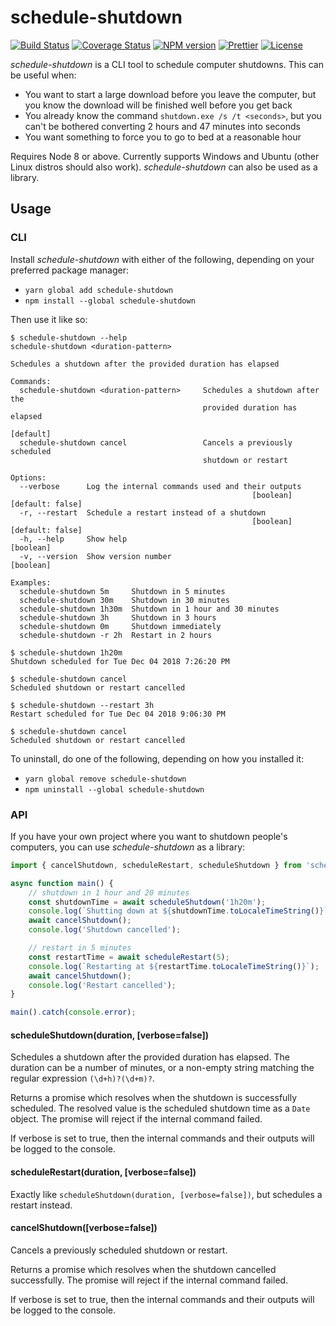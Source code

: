 # schedule-shutdown

[![Build Status][travis-image]][travis-url] [![Coverage Status][codecov-image]][codecov-url] [![NPM version][npm-image]][npm-url] [![Prettier][prettier-image]][prettier-url] [![License][license-image]][license-url]

_schedule-shutdown_ is a CLI tool to schedule computer shutdowns. This can be useful when:

-   You want to start a large download before you leave the computer, but you know the download will be finished well before you get back
-   You already know the command `shutdown.exe /s /t <seconds>`, but you can't be bothered converting 2 hours and 47 minutes into seconds
-   You want something to force you to go to bed at a reasonable hour

Requires Node 8 or above. Currently supports Windows and Ubuntu (other Linux distros should also work). _schedule-shutdown_ can also be used as a library.

## Usage

### CLI

Install _schedule-shutdown_ with either of the following, depending on your preferred package manager:

-   `yarn global add schedule-shutdown`
-   `npm install --global schedule-shutdown`

Then use it like so:

```console
$ schedule-shutdown --help
schedule-shutdown <duration-pattern>

Schedules a shutdown after the provided duration has elapsed

Commands:
  schedule-shutdown <duration-pattern>     Schedules a shutdown after the
                                           provided duration has elapsed
                                                                       [default]
  schedule-shutdown cancel                 Cancels a previously scheduled
                                           shutdown or restart

Options:
  --verbose      Log the internal commands used and their outputs
                                                      [boolean] [default: false]
  -r, --restart  Schedule a restart instead of a shutdown
                                                      [boolean] [default: false]
  -h, --help     Show help                                             [boolean]
  -v, --version  Show version number                                   [boolean]

Examples:
  schedule-shutdown 5m     Shutdown in 5 minutes
  schedule-shutdown 30m    Shutdown in 30 minutes
  schedule-shutdown 1h30m  Shutdown in 1 hour and 30 minutes
  schedule-shutdown 3h     Shutdown in 3 hours
  schedule-shutdown 0m     Shutdown immediately
  schedule-shutdown -r 2h  Restart in 2 hours

$ schedule-shutdown 1h20m
Shutdown scheduled for Tue Dec 04 2018 7:26:20 PM

$ schedule-shutdown cancel
Scheduled shutdown or restart cancelled

$ schedule-shutdown --restart 3h
Restart scheduled for Tue Dec 04 2018 9:06:30 PM

$ schedule-shutdown cancel
Scheduled shutdown or restart cancelled
```

To uninstall, do one of the following, depending on how you installed it:

-   `yarn global remove schedule-shutdown`
-   `npm uninstall --global schedule-shutdown`

### API

If you have your own project where you want to shutdown people's computers, you can use _schedule-shutdown_ as a library:

```typescript
import { cancelShutdown, scheduleRestart, scheduleShutdown } from 'schedule-shutdown';

async function main() {
    // shutdown in 1 hour and 20 minutes
    const shutdownTime = await scheduleShutdown('1h20m');
    console.log(`Shutting down at ${shutdownTime.toLocaleTimeString()}`);
    await cancelShutdown();
    console.log('Shutdown cancelled');

    // restart in 5 minutes
    const restartTime = await scheduleRestart(5);
    console.log(`Restarting at ${restartTime.toLocaleTimeString()}`);
    await cancelShutdown();
    console.log('Restart cancelled');
}

main().catch(console.error);
```

#### scheduleShutdown(duration, [verbose=false])

Schedules a shutdown after the provided duration has elapsed. The duration can be a number of minutes, or a non-empty string matching the regular expression `(\d+h)?(\d+m)?`.

Returns a promise which resolves when the shutdown is successfully scheduled. The resolved value is the scheduled shutdown time as a `Date` object. The promise will reject if the internal command failed.

If verbose is set to true, then the internal commands and their outputs will be logged to the console.

#### scheduleRestart(duration, [verbose=false])

Exactly like `scheduleShutdown(duration, [verbose=false])`, but schedules a restart instead.

#### cancelShutdown([verbose=false])

Cancels a previously scheduled shutdown or restart.

Returns a promise which resolves when the shutdown cancelled successfully. The promise will reject if the internal command failed.

If verbose is set to true, then the internal commands and their outputs will be logged to the console.

[travis-image]: https://img.shields.io/travis/com/Shingyx/schedule-shutdown/master.svg?style=flat-square
[travis-url]: https://travis-ci.com/Shingyx/schedule-shutdown
[codecov-image]: https://img.shields.io/codecov/c/github/Shingyx/schedule-shutdown/master.svg?style=flat-square
[codecov-url]: https://codecov.io/gh/Shingyx/schedule-shutdown
[npm-image]: https://img.shields.io/npm/v/schedule-shutdown.svg?style=flat-square
[npm-url]: https://www.npmjs.com/package/schedule-shutdown
[prettier-image]: https://img.shields.io/badge/code_style-prettier-ff69b4.svg?style=flat-square
[prettier-url]: https://github.com/prettier/prettier
[license-image]: https://img.shields.io/github/license/Shingyx/schedule-shutdown.svg?style=flat-square
[license-url]: https://github.com/Shingyx/schedule-shutdown/blob/master/LICENSE.md
